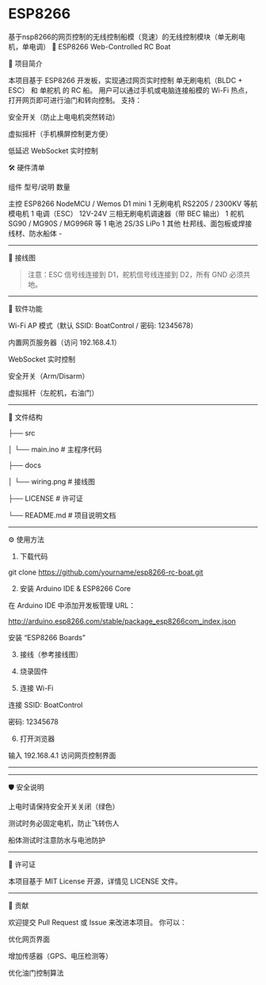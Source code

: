 # ESP8266
基于nsp8266的网页控制的无线控制船模（竞速）的无线控制模块（单无刷电机，单电调）
🚤 ESP8266 Web-Controlled RC Boat

📖 项目简介

本项目基于 ESP8266 开发板，实现通过网页实时控制 单无刷电机（BLDC + ESC） 和 单舵机 的 RC 船。
用户可以通过手机或电脑连接船模的 Wi-Fi 热点，打开网页即可进行油门和转向控制。
支持：

安全开关（防止上电电机突然转动）

虚拟摇杆（手机横屏控制更方便）

低延迟 WebSocket 实时控制


🛠 硬件清单

组件	型号/说明	数量

主控	ESP8266 NodeMCU / Wemos D1 mini	1
无刷电机	RS2205 / 2300KV 等航模电机	1
电调（ESC）	12V-24V 三相无刷电机调速器（带 BEC 输出）	1
舵机	SG90 / MG90S / MG996R 等	1
电池	2S/3S LiPo	1
其他	杜邦线、面包板或焊接线材、防水船体	-



---

🔌 接线图



> 注意：ESC 信号线连接到 D1，舵机信号线连接到 D2，所有 GND 必须共地。




---

📄 软件功能

Wi-Fi AP 模式（默认 SSID: BoatControl / 密码: 12345678）

内置网页服务器（访问 192.168.4.1）

WebSocket 实时控制

安全开关（Arm/Disarm）

虚拟摇杆（左舵机，右油门）



---

📂 文件结构

├── src

│   └── main.ino         # 主程序代码

├── docs

│   └── wiring.png       # 接线图

├── LICENSE              # 许可证

└── README.md            # 项目说明文档



---

⚙️ 使用方法

1. 下载代码

git clone https://github.com/yourname/esp8266-rc-boat.git


2. 安装 Arduino IDE & ESP8266 Core

在 Arduino IDE 中添加开发板管理 URL：

http://arduino.esp8266.com/stable/package_esp8266com_index.json

安装 “ESP8266 Boards”



3. 接线（参考接线图）


4. 烧录固件


5. 连接 Wi-Fi

连接 SSID: BoatControl

密码: 12345678



6. 打开浏览器

输入 192.168.4.1 访问网页控制界面





---

---

🛡 安全说明

上电时请保持安全开关关闭（绿色）

测试时务必固定电机，防止飞转伤人

船体测试时注意防水与电池防护



---

📜 许可证

本项目基于 MIT License 开源，详情见 LICENSE 文件。


---

🤝 贡献

欢迎提交 Pull Request 或 Issue 来改进本项目。
你可以：

优化网页界面

增加传感器（GPS、电压检测等）

优化油门控制算法

